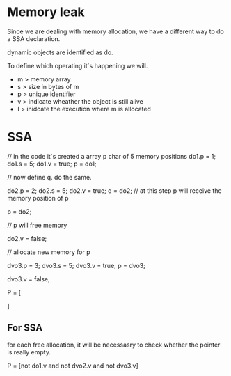# Memory leak

Since we are dealing with memory allocation, we have a different way to do a SSA declaration.

dynamic objects are identified as do.

To define which operating it`s happening we will.
- m > memory array
- s > size in bytes of m
- p > unique identifier
- v > indicate wheather the object is still alive
- I > inidcate the execution where m is allocated


# SSA
// in the code it`s created a array p char of 5 memory positions
do1.p = 1;
do1.s = 5;
do1.v = true;
p = do1;

// now define q. do the same.

do2.p = 2;
do2.s = 5;
do2.v = true;
q = do2;
// at this step p will receive the memory position of p

p = do2;

// p will free memory

do2.v = false;

// allocate new memory for p

dvo3.p = 3;
dvo3.s = 5;
dvo3.v = true;
p = dvo3;

dvo3.v = false;

P = [

    
]

## For SSA 

for each free allocation, it will be necessasry to check whether the pointer is really empty.

P = [not do1.v and not dvo2.v and not dvo3.v]



